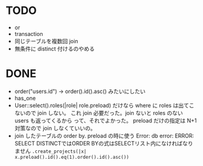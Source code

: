 # TODO

- or
- transaction
- 同じテーブルを複数回 join
- 無条件に distinct 付けるのやめる

# DONE

- order("users.id") -> order().id().asc() みたいにしたい
- has_one
- User::select().roles(|role| role.preload) だけなら where に roles は出てこないので join しない。
  これ join 必要だった。join ないと roles のない users も返ってくるから
  って、それでよかった。
  preload だけの指定は N+1 対策なので join しなくていいの。
- join したテーブルの order by. preload の時に使う
  Error: db error: ERROR: SELECT DISTINCTではORDER BYの式はSELECTリスト内になければなりません
  `.create_projects(|x| x.preload().id().eq(1).order().id().asc())`
